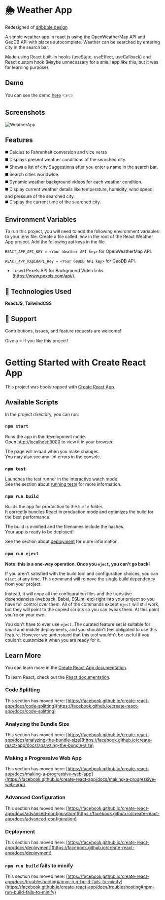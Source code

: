 # 🌦 Weather App

Redesigned of [dribbble design](https://dribbble.com/shots/7118235-Weather-DailyUI-037)

A simple weather app in react js using the OpenWeatherMap API and GeoDB API with places autocomplete. Weather can be searched by entering city in the search bar.

Made using React built-in hooks (useState, useEffect, useCallback) and React custom hook (Maybe unnecessary for a small app like this, but it was for learning purpose).

## Demo

You can see the demo [here](https://shiva-ese-reactjs-weather-app.netlify.app/) 👈👈

## Screenshots
![WeatherApp](https://user-images.githubusercontent.com/25490229/216847716-d49bb58f-76f3-4110-95e9-43be83b23492.jpg)


## Features

◼️ Celcius to Fahrenheit conversion and vice versa\
◼️ Displays present weather conditions of the searched city.\
◼️ Shows a list of city Suggestions after you enter a name in the search bar.\
◼️ Search cities worldwide.\
◼️ Dynamic weather background videos for each weather condition.\
◼️ Display current weather details like temperature, humidity, wind speed, and pressure of the searched city.\
◼️ Display the current time of the searched city.

## Environment Variables

To run this project, you will need to add the following environment variables to your .env file.
Create a file called .env in the root of the React Weather App project. Add the following api keys in the file.

`REACT_APP_API_KEY = <Your Weather API key>` for OpenWeatherMap API.

`REACT_APP_RapidAPI_Key = <Your GeoDB API key>` for GeoDB API.

- I used Pexels API for Background Video links (https://www.pexels.com/api/).

## 🚀 Technologies Used

**ReactJS,** **TailwindCSS**

## 🤝 Support

Contributions, issues, and feature requests are welcome!

Give a ⭐️ if you like this project!

# Getting Started with Create React App

This project was bootstrapped with [Create React App](https://github.com/facebook/create-react-app).

## Available Scripts

In the project directory, you can run:

### `npm start`

Runs the app in the development mode.\
Open [http://localhost:3000](http://localhost:3000) to view it in your browser.

The page will reload when you make changes.\
You may also see any lint errors in the console.

### `npm test`

Launches the test runner in the interactive watch mode.\
See the section about [running tests](https://facebook.github.io/create-react-app/docs/running-tests) for more information.

### `npm run build`

Builds the app for production to the `build` folder.\
It correctly bundles React in production mode and optimizes the build for the best performance.

The build is minified and the filenames include the hashes.\
Your app is ready to be deployed!

See the section about [deployment](https://facebook.github.io/create-react-app/docs/deployment) for more information.

### `npm run eject`

**Note: this is a one-way operation. Once you `eject`, you can't go back!**

If you aren't satisfied with the build tool and configuration choices, you can `eject` at any time. This command will remove the single build dependency from your project.

Instead, it will copy all the configuration files and the transitive dependencies (webpack, Babel, ESLint, etc) right into your project so you have full control over them. All of the commands except `eject` will still work, but they will point to the copied scripts so you can tweak them. At this point you're on your own.

You don't have to ever use `eject`. The curated feature set is suitable for small and middle deployments, and you shouldn't feel obligated to use this feature. However we understand that this tool wouldn't be useful if you couldn't customize it when you are ready for it.

## Learn More

You can learn more in the [Create React App documentation](https://facebook.github.io/create-react-app/docs/getting-started).

To learn React, check out the [React documentation](https://reactjs.org/).

### Code Splitting

This section has moved here: [https://facebook.github.io/create-react-app/docs/code-splitting](https://facebook.github.io/create-react-app/docs/code-splitting)

### Analyzing the Bundle Size

This section has moved here: [https://facebook.github.io/create-react-app/docs/analyzing-the-bundle-size](https://facebook.github.io/create-react-app/docs/analyzing-the-bundle-size)

### Making a Progressive Web App

This section has moved here: [https://facebook.github.io/create-react-app/docs/making-a-progressive-web-app](https://facebook.github.io/create-react-app/docs/making-a-progressive-web-app)

### Advanced Configuration

This section has moved here: [https://facebook.github.io/create-react-app/docs/advanced-configuration](https://facebook.github.io/create-react-app/docs/advanced-configuration)

### Deployment

This section has moved here: [https://facebook.github.io/create-react-app/docs/deployment](https://facebook.github.io/create-react-app/docs/deployment)

### `npm run build` fails to minify

This section has moved here: [https://facebook.github.io/create-react-app/docs/troubleshooting#npm-run-build-fails-to-minify](https://facebook.github.io/create-react-app/docs/troubleshooting#npm-run-build-fails-to-minify)
